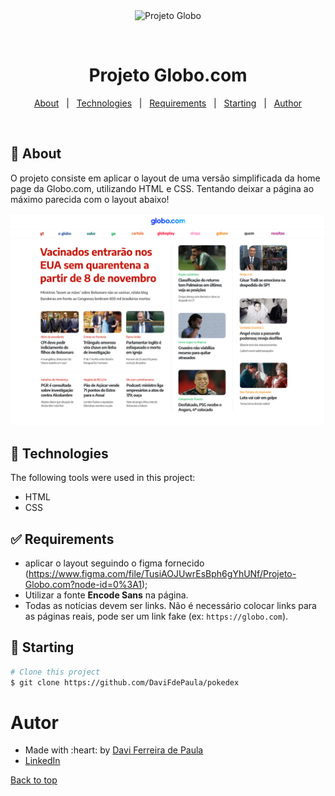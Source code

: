 <div align="center" id="top"> 
  <img src="./.github/app.gif" alt="Projeto Globo" />

  &#xa0;
</div>

<h1 align="center">Projeto Globo.com</h1>

<!-- Status -->

<!-- <h4 align="center"> 
	🚧  Projeto Globo 🚀 Under construction...  🚧
</h4> 

<hr> -->

<p align="center">
  <a href="#dart-about">About</a> &#xa0; | &#xa0; 
  <a href="#rocket-technologies">Technologies</a> &#xa0; | &#xa0;
  <a href="#white_check_mark-requirements">Requirements</a> &#xa0; | &#xa0;
  <a href="#checkered_flag-starting">Starting</a> &#xa0; | &#xa0;
  <a href="https://github.com/DaviFdePaula" target="_blank">Author</a>
</p>

<br>

## :dart: About ##

O projeto consiste em aplicar o layout de uma versão simplificada da home page da Globo.com, utilizando HTML e CSS. Tentando deixar a página ao máximo parecida com o layout abaixo!

<p align="center">
  <img alt="Layout" src="/imagens/layout.png">

</p>

## :rocket: Technologies ##

The following tools were used in this project:

- HTML
- CSS

## :white_check_mark: Requirements ##

- aplicar o layout seguindo o figma fornecido (https://www.figma.com/file/TusiAOJUwrEsBph6gYhUNf/Projeto-Globo.com?node-id=0%3A1);
- Utilizar a fonte **Encode Sans** na página.
- Todas as notícias devem ser links. Não é necessário colocar links para as páginas reais, pode ser um link fake (ex: `https://globo.com`).


## :checkered_flag: Starting ##

```bash
# Clone this project
$ git clone https://github.com/DaviFdePaula/pokedex
```

# Autor

<ul>
  <li>Made with :heart: by <a href="https://github.com/DaviFdePaula" target="_blank">Davi Ferreira de Paula</a></li>
	<li><a href="linkedin.com/in/davi-ferreira-de-paula-963369236">LinkedIn</a></li>
</ul>

<a href="#top">Back to top</a>
